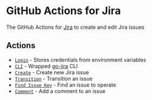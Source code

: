 # GitHub Actions for Jira
The GitHub Actions for [Jira](https://www.atlassian.com/software/jira) to create and edit Jira issues

## Actions
 - [`Login`](./actions/login) - Stores credentials from environment variables
 - [`CLI`](./actions/cli) - Wrapped [go-jira](https://github.com/Netflix-Skunkworks/go-jira) CLI
 - [`Create`](./actions/create) - Create new Jira issue
 - [`Transition`](./actions/transition) - Transition an issue
 - [`Find Issue Key`](./actions/find-issue-key) - Find an issue to operate
 - [`Comment`](./actions/comment) - Add a comment to an issue